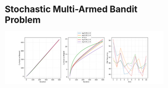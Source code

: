 # Stochastic Multi-Armed Bandit Problem

<p align="center">
 <img src="./assets/performance.png" alt="Drawing">
</p>
